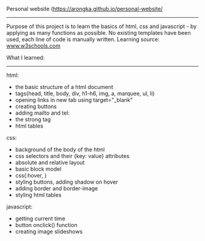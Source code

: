 Personal website (https://arongka.github.io/personal-website/
******************************
Purpose of this project is to learn the basics of html, css and javascript - by applying as many functions as possible.
No existing templates have been used, each line of code is manually written.
Learning source: www.w3schools.com


What I learned:
************************
html:
- the basic structure of a html document
- tags(head, title, body, div, h1-h6, img, a, marquee, ul, li) 
- opening links in new tab using target="_blank"
- creating buttons
- adding mailto and tel:
- the strong tag
- html tables

css:
- background of the body of the html
- css selectors and their {key: value} attributes
- absolute and relative layout
- basic block model
- css(:hover, )
- styling buttons, adding shadow on hover
- adding border and border-image
- styling html tables

javascript:
- getting current time
- button onclick() function
- creating image slideshows